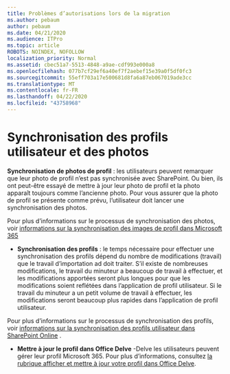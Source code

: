```yaml
---
title: Problèmes d’autorisations lors de la migration
ms.author: pebaum
author: pebaum
ms.date: 04/21/2020
ms.audience: ITPro
ms.topic: article
ROBOTS: NOINDEX, NOFOLLOW
localization_priority: Normal
ms.assetid: cbec51a7-5513-4848-a9ae-cdf993e000a8
ms.openlocfilehash: 077b7cf29ef6a40ef7f2aebef15e39a0f5df0fc3
ms.sourcegitcommit: 55eff703a17e500681d8fa6a87eb067019ade3cc
ms.translationtype: MT
ms.contentlocale: fr-FR
ms.lasthandoff: 04/22/2020
ms.locfileid: "43758968"
---
```

# <a name="user-profile-and-photo-synchronization"></a>Synchronisation des profils utilisateur et des photos

 **Synchronisation de photos de profil** : les utilisateurs peuvent remarquer que leur photo de profil n’est pas synchronisée avec SharePoint. Ou bien, ils ont peut-être essayé de mettre à jour leur photo de profil et la photo apparaît toujours comme l’ancienne photo. Pour vous assurer que la photo de profil se présente comme prévu, l’utilisateur doit lancer une synchronisation des photos. 
  
Pour plus d’informations sur le processus de synchronisation des photos, voir [informations sur la synchronisation des images de profil dans Microsoft 365](https://go.microsoft.com/fwlink/?linkid=2022634)
  
- **Synchronisation des profils** : le temps nécessaire pour effectuer une synchronisation des profils dépend du nombre de modifications (travail) que le travail d’importation ad doit traiter. S’il existe de nombreuses modifications, le travail du minuteur a beaucoup de travail à effectuer, et les modifications apportées seront plus longues pour que les modifications soient reflétées dans l’application de profil utilisateur. Si le travail du minuteur a un petit volume de travail à effectuer, les modifications seront beaucoup plus rapides dans l’application de profil utilisateur. 
  
Pour plus d’informations sur le processus de synchronisation des profils, voir [informations sur la synchronisation des profils utilisateur dans SharePoint Online](https://go.microsoft.com/fwlink/?linkid=2022639) .
    
- **Mettre à jour le profil dans Office Delve** -Delve les utilisateurs peuvent gérer leur profil Microsoft 365. Pour plus d’informations, consultez [la rubrique afficher et mettre à jour votre profil dans Office Delve](https://support.office.com/article/View-and-update-your-profile-in-Office-Delve-4e84343b-eedf-45a1-aeb9-8627ccca14ba).
    

